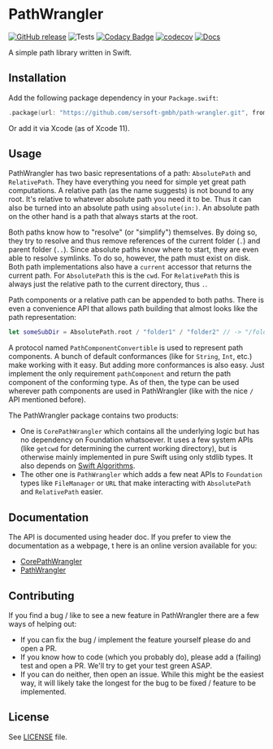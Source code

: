 # PathWrangler

[![GitHub release](https://img.shields.io/github/release/sersoft-gmbh/path-wrangler.svg?style=flat)](https://github.com/sersoft-gmbh/path-wrangler/releases/latest)
![Tests](https://github.com/sersoft-gmbh/path-wrangler/workflows/Tests/badge.svg)
[![Codacy Badge](https://api.codacy.com/project/badge/Grade/2c8e4e87ed7c4b9b9be446aa2e14b787)](https://www.codacy.com/gh/sersoft-gmbh/path-wrangler?utm_source=github.com&amp;utm_medium=referral&amp;utm_content=sersoft-gmbh/path-wrangler&amp;utm_campaign=Badge_Grade)
[![codecov](https://codecov.io/gh/sersoft-gmbh/path-wrangler/branch/master/graph/badge.svg)](https://codecov.io/gh/sersoft-gmbh/path-wrangler)
[![Docs](https://img.shields.io/badge/-documentation-informational)](https://sersoft-gmbh.github.io/path-wrangler)

A simple path library written in Swift.

## Installation

Add the following package dependency in your `Package.swift`:
```swift
.package(url: "https://github.com/sersoft-gmbh/path-wrangler.git", from: "2.0.0"),
```

Or add it via Xcode (as of Xcode 11).

## Usage

PathWrangler has two basic representations of a path: `AbsolutePath` and `RelativePath`. They have everything you need for simple yet great path computations.
A relative path (as the name suggests) is not bound to any root. It's relative to whatever absolute path you need it to be. 
Thus it can also be turned into an absolute path using `absolute(in:)`.
An absolute path on the other hand is a path that always starts at the root. 

Both paths know how to "resolve" (or "simplify") themselves. By doing so, they try to resolve and thus remove references of the current folder (`.`) and parent folder (`..`). 
Since absolute paths know where to start, they are even able to resolve symlinks. To do so, however, the path must exist on disk.
Both path implementations also have a `current` accessor that returns the current path.
For `AbsolutePath` this is the `cwd`. For `RelativePath` this is always just the relative path to the current directory, thus `.`.

Path components or a relative path can be appended to both paths. There is even a convenience API that allows path building that almost looks like the path representation:
```swift
let someSubDir = AbsolutePath.root / "folder1" / "folder2" // -> "/folder1/folder2"
```

A protocol named `PathComponentConvertible` is used to represent path components. A bunch of default conformances (like for `String`, `Int`, etc.) make working with it easy. 
But adding more conformances is also easy. Just implement the only requirement `pathComponent` and return the path component of the conforming type.
As of then, the type can be used wherever path components are used in PathWrangler (like with the nice `/` API mentioned before).

The PathWrangler package contains two products:

-   One is `CorePathWrangler` which contains all the underlying logic but has no dependency on Foundation whatsoever.
     It uses a few system APIs (like `getcwd` for determining the current working directory), but is otherwise mainly implemented in pure Swift using only stdlib types.
     It also depends on [Swift Algorithms](https://github.com/apple/swift-algorithms). 
-   The other one is `PathWrangler`  which adds a few neat APIs to `Foundation` types like `FileManager` or `URL` 
     that make interacting with `AbsolutePath` and `RelativePath` easier.

## Documentation

The API is documented using header doc. If you prefer to view the documentation as a webpage, t
here is an online version available for you:

-   [CorePathWrangler](https://sersoft-gmbh.github.io/path-wrangler/master/documentation/corepathwrangler)
-   [PathWrangler](https://sersoft-gmbh.github.io/path-wrangler/master/documentation/pathwrangler)

## Contributing

If you find a bug / like to see a new feature in PathWrangler there are a few ways of helping out:

-   If you can fix the bug / implement the feature yourself please do and open a PR.
-   If you know how to code (which you probably do), please add a (failing) test and open a PR. We'll try to get your test green ASAP.
-   If you can do neither, then open an issue. While this might be the easiest way, it will likely take the longest for the bug to be fixed / feature to be implemented.

## License

See [LICENSE](./LICENSE) file.
